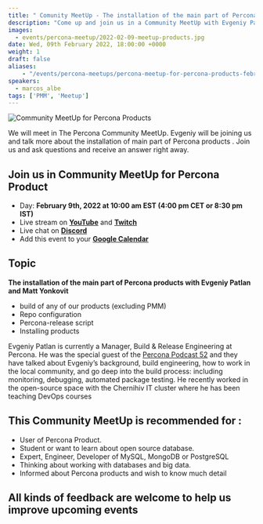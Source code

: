 ```yaml
---
title: " Comunity MeetUp - The installation of the main part of Percona products - February 9th, 2022 at 10:00 am EST"
description: "Come up and join us in a Community MeetUp with Evgeniy Patlan on February 9th, 2022 at 10:00 am EST and we will be covering different installation methods for getting started with Percona distributions and tooling."
images:
  - events/percona-meetup/2022-02-09-meetup-products.jpg
date: Wed, 09th February 2022, 18:00:00 +0000
weight: 1
draft: false
aliases:
    - "/events/percona-meetups/percona-meetup-for-percona-products-february-9th-2022/" 
speakers:
  - marcos_albe
tags: ['PMM', 'Meetup']
---
```


![Community MeetUp for Percona Products](events/percona-meetup/2022-02-09-meetup-products.jpg)

We will meet in The Percona Community MeetUp. Evgeniy will be joining us and talk more about the installation of main part of Percona products . Join us and ask questions and receive an answer right away.

## Join us in Community MeetUp for Percona Product

* Day: **February 9th, 2022 at 10:00 am EST (4:00 pm CET or 8:30 pm IST)**
* Live stream on **[YouTube](https://www.youtube.com/watch?v=LkmbEql9Mj8)** and **[Twitch](https://www.twitch.tv/perconalive)**
* Live chat on **[Discord](http://per.co.na/discord)**
* Add this event to your **[Google Calendar](https://calendar.google.com/event?action=TEMPLATE&tmeid=M2FsaWY1aHZsODJlbTg1OTIxamQ0dTdwcm8gY19wN2ZhdjRjc2lpNWo1dmRzb2hpMHE4dmk0OEBn&tmsrc=c_p7fav4csii5j5vdsohi0q8vi48%40group.calendar.google.com)**

## Topic
**The installation of the main part of Percona products with Evgeniy Patlan and Matt Yonkovit**
* build of any of our products (excluding PMM)
* Repo configuration
* Percona-release script
* Installing products 

Evgeniy Patlan is currently a Manager, Build & Release Engineering at Percona. He was the special guest of the [Percona Podcast 52](https://youtu.be/A7oEkTMNrr0) and they have talked about Evgeniy’s background, build engineering, how to work in the local community,  and go deep into the build process: including monitoring, debugging, automated package testing. He recently worked in the open-source space with the Chernihiv IT cluster where he has been teaching DevOps courses

## This Community MeetUp is recommended for : 
* User of Percona Product.
* Student or want to learn about open source database.
* Expert, Engineer, Developer of MySQL, MongoDB or PostgreSQL
* Thinking about working with databases and big data.
* Informed about Percona products and wish to know much detail

## All kinds of feedback are welcome to help us improve upcoming events

